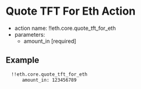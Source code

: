 # Quote TFT For Eth Action

- action name: !!eth.core.quote_tft_for_eth
- parameters:
  - amount_in [required]

## Example

```md
  !!eth.core.quote_tft_for_eth
      amount_in: 123456789
```
